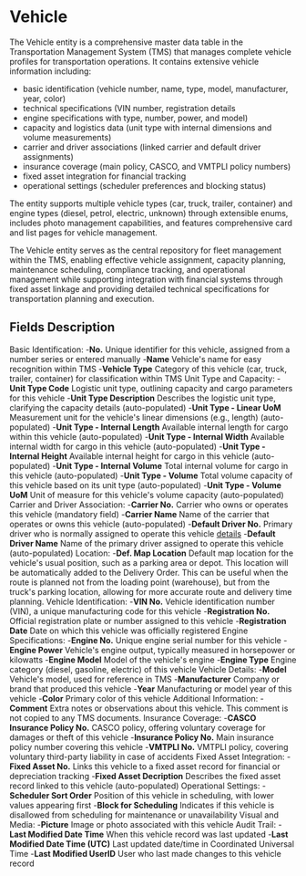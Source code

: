 # Vehicle

The Vehicle entity is a comprehensive master data table in the Transportation Management System (TMS) that manages complete vehicle profiles for transportation operations.
It contains extensive vehicle information including:

- basic identification (vehicle number, name, type, model, manufacturer, year, color)
- technical specifications (VIN number, registration details
- engine specifications with type, number, power, and model)
- capacity and logistics data (unit type with internal dimensions and volume measurements)
- carrier and driver associations (linked carrier and default driver assignments)
- insurance coverage (main policy, CASCO, and VMTPLI policy numbers)
- fixed asset integration for financial tracking
- operational settings (scheduler preferences and blocking status)

The entity supports multiple vehicle types (car, truck, trailer, container) and engine types (diesel, petrol, electric, unknown) through extensible enums, includes photo management capabilities, and features comprehensive card and list pages for vehicle management. 

The Vehicle entity serves as the central repository for fleet management within the TMS, enabling effective vehicle assignment, capacity planning, maintenance scheduling, compliance tracking, and operational management while supporting integration with financial systems through fixed asset linkage and providing detailed technical specifications for transportation planning and execution.

## Fields Description

Basic Identification:
-**No.** Unique identifier for this vehicle, assigned from a number series or entered manually
-**Name** Vehicle's name for easy recognition within TMS
-**Vehicle Type** Category of this vehicle (car, truck, trailer, container) for classification within TMS
Unit Type and Capacity:
-**Unit Type Code** Logistic unit type, outlining capacity and cargo parameters for this vehicle
-**Unit Type Description** Describes the logistic unit type, clarifying the capacity details (auto-populated)
-**Unit Type - Linear UoM** Measurement unit for the vehicle's linear dimensions (e.g., length) (auto-populated)
-**Unit Type - Internal Length** Available internal length for cargo within this vehicle (auto-populated)
-**Unit Type - Internal Width** Available internal width for cargo in this vehicle (auto-populated)
-**Unit Type - Internal Height** Available internal height for cargo in this vehicle (auto-populated)
-**Unit Type - Internal Volume** Total internal volume for cargo in this vehicle (auto-populated)
-**Unit Type - Volume** Total volume capacity of this vehicle based on its unit type (auto-populated)
-**Unit Type - Volume UoM** Unit of measure for this vehicle's volume capacity (auto-populated)
Carrier and Driver Association:
-**Carrier No.** Carrier who owns or operates this vehicle (mandatory field)
-**Carrier Name** Name of the carrier that operates or owns this vehicle (auto-populated)
-**Default Driver No.** Primary driver who is normally assigned to operate this vehicle [details](driver.md)
-**Default Driver Name** Name of the primary driver assigned to operate this vehicle (auto-populated)
Location:
-**Def. Map Location** Default map location for the vehicle's usual position, such as a parking area or depot. This location will be automatically added to the Delivery Order. This can be useful when the route is planned not from the loading point (warehouse), but from the truck's parking location, allowing for more accurate route and delivery time planning.
Vehicle Identification:
-**VIN No.** Vehicle identification number (VIN), a unique manufacturing code for this vehicle
-**Registration No.** Official registration plate or number assigned to this vehicle
-**Registration Date** Date on which this vehicle was officially registered
Engine Specifications:
-**Engine No.** Unique engine serial number for this vehicle
-**Engine Power** Vehicle's engine output, typically measured in horsepower or kilowatts
-**Engine Model** Model of the vehicle's engine
-**Engine Type** Engine category (diesel, gasoline, electric) of this vehicle
Vehicle Details:
-**Model** Vehicle's model, used for reference in TMS
-**Manufacturer** Company or brand that produced this vehicle
-**Year** Manufacturing or model year of this vehicle
-**Color** Primary color of this vehicle
Additional Information:
-**Comment** Extra notes or observations about this vehicle. This comment is not copied to any TMS documents.
Insurance Coverage:
-**CASCO Insurance Policy No.** CASCO policy, offering voluntary coverage for damages or theft of this vehicle
-**Insurance Policy No.** Main insurance policy number covering this vehicle
-**VMTPLI No.** VMTPLI policy, covering voluntary third-party liability in case of accidents
Fixed Asset Integration:
-**Fixed Asset No.** Links this vehicle to a fixed asset record for financial or depreciation tracking
-**Fixed Asset Decription** Describes the fixed asset record linked to this vehicle (auto-populated)
Operational Settings:
-**Scheduler Sort Order** Position of this vehicle in scheduling, with lower values appearing first
-**Block for Scheduling** Indicates if this vehicle is disallowed from scheduling for maintenance or unavailability
Visual and Media:
-**Picture** Image or photo associated with this vehicle
Audit Trail:
-**Last Modified Date Time** When this vehicle record was last updated
-**Last Modified Date Time (UTC)** Last updated date/time in Coordinated Universal Time
-**Last Modified UserID** User who last made changes to this vehicle record
